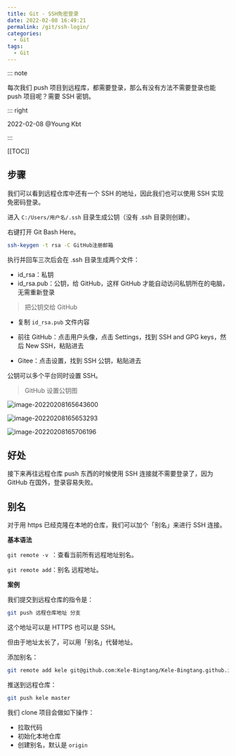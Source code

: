 ```yaml
---
title: Git - SSH免密登录
date: 2022-02-08 16:49:21
permalink: /git/ssh-login/
categories:
  - Git
tags:
  - Git
---
```


::: note

每次我们 push 项目到远程库，都需要登录，那么有没有方法不需要登录也能 push 项目呢？需要 SSH 密钥。

::: right

2022-02-08 @Young Kbt

:::

[[TOC]]

## 步骤

我们可以看到远程仓库中还有一个 SSH 的地址，因此我们也可以使用 SSH 实现免密码登录。

进入 `C:/Users/用户名/.ssh` 目录生成公钥（没有 .ssh 目录则创建）。

右键打开 Git Bash Here。

```sh
ssh-keygen -t rsa -C GitHub注册邮箱
```

执行并回车三次后会在 .ssh 目录生成两个文件：

- id_rsa：私钥
- id_rsa.pub：公钥，给 GitHub，这样 GitHub 才能自动访问私钥所在的电脑，无需重新登录

> 把公钥交给 GitHub

- 复制 `id_rsa.pub` 文件内容
- 前往 GitHub：点击用户头像，点击 Settings，找到 SSH and GPG keys，然后 New SSH，粘贴进去

- Gitee：点击设置，找到 SSH 公钥，粘贴进去

公钥可以多个平台同时设置 SSH。

> GitHub 设置公钥图

![image-20220208165643600](https://cdn.jsdelivr.net/gh/Kele-Bingtang/static/img/git/20220208165644.png)

![image-20220208165653293](https://cdn.jsdelivr.net/gh/Kele-Bingtang/static/img/git/20220208165654.png)

![image-20220208165706196](https://cdn.jsdelivr.net/gh/Kele-Bingtang/static/img/git/20220208165707.png)

## 好处

接下来再往远程仓库 push 东西的时候使用 SSH 连接就不需要登录了，因为 GitHub 在国外，登录容易失败。

## 别名

对于用 https 已经克隆在本地的仓库，我们可以加个「别名」来进行 SSH 连接。

**基本语法**

`git remote -v `：查看当前所有远程地址别名。

`git remote add`：别名 远程地址。

**案例**

我们提交到远程仓库的指令是：

```sh
git push 远程仓库地址 分支
```

这个地址可以是 HTTPS 也可以是 SSH。

但由于地址太长了，可以用「别名」代替地址。

添加别名：

```sh
git remote add kele git@github.com:Kele-Bingtang/Kele-Bingtang.github.io.git
```

推送到远程仓库：

```sh
git push kele master
```

我们 clone 项目会做如下操作：

- 拉取代码
- 初始化本地仓库
- 创建别名，默认是 `origin`
